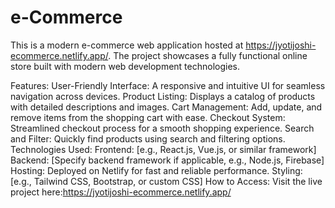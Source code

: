 # e-Commerce
This is a modern e-commerce web application hosted at https://jyotijoshi-ecommerce.netlify.app/. The project showcases a fully functional online store built with modern web development technologies.

Features:
User-Friendly Interface: A responsive and intuitive UI for seamless navigation across devices.
Product Listing: Displays a catalog of products with detailed descriptions and images.
Cart Management: Add, update, and remove items from the shopping cart with ease.
Checkout System: Streamlined checkout process for a smooth shopping experience.
Search and Filter: Quickly find products using search and filtering options.
Technologies Used:
Frontend: [e.g., React.js, Vue.js, or similar framework]
Backend: [Specify backend framework if applicable, e.g., Node.js, Firebase]
Hosting: Deployed on Netlify for fast and reliable performance.
Styling: [e.g., Tailwind CSS, Bootstrap, or custom CSS]
How to Access:
Visit the live project here:https://jyotijoshi-ecommerce.netlify.app/








